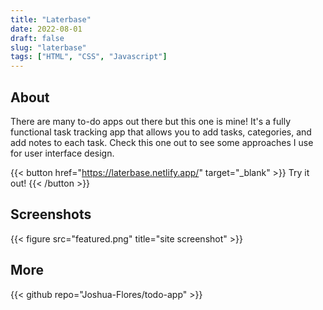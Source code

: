 ```yaml
---
title: "Laterbase"
date: 2022-08-01
draft: false
slug: "laterbase"
tags: ["HTML", "CSS", "Javascript"]
---
```


## About

There are many to-do apps out there but this one is mine! It's a fully functional task tracking app that allows you to add tasks, categories, and add notes to each task. Check this one out to see some approaches I use for user interface design.

{{< button href="https://laterbase.netlify.app/" target="_blank" >}}
Try it out!
{{< /button >}}

## Screenshots

{{< figure src="featured.png" title="site screenshot" >}}

## More

{{< github repo="Joshua-Flores/todo-app" >}}
